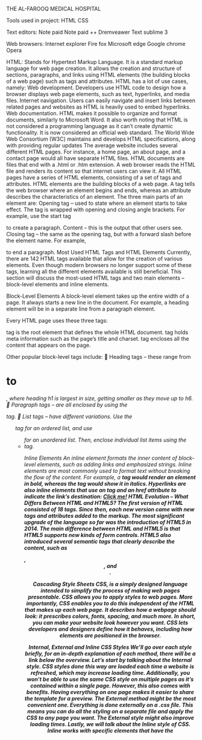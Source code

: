 THE AL-FAROOQ MEDICAL HOSPITAL 
 
Tools used in project: 
HTML 
CSS 

Text editors: 
Note paid 
Note paid ++ 
Dremveawer 
Text sublime 3 

Web browsers: 
Internet explorer 
Fire fox 
Microsoft edge 
Google chrome 
Opera 

HTML: 
Stands for Hypertext Markup Language. It is a standard markup language for web page 
creation. It allows the creation and structure of sections, paragraphs, and links using HTML 
elements (the building blocks of a web page) such as tags and attributes. 
HTML has a lot of use cases, namely: 
Web development. Developers use HTML code to design how a browser displays web 
page elements, such as text, hyperlinks, and media files. 
Internet navigation. Users can easily navigate and insert links between related pages and 
websites as HTML is heavily used to embed hyperlinks. 
Web documentation. HTML makes it possible to organize and format documents, similarly 
to Microsoft Word. 
It also worth noting that HTML is not considered a programming language as it can’t create 
dynamic functionality. It is now considered an official web standard. The World Wide Web 
Consortium (W3C) maintains and develops HTML specifications, along with providing regular 
updates 
The average website includes several different HTML pages. For instance, a home page, an about 
page, and a contact page would all have separate HTML files. 
HTML documents are files that end with a .html or .htm extension. A web browser reads the 
HTML file and renders its content so that internet users can view it. 
All HTML pages have a series of HTML elements, consisting of a set of tags and attributes. HTML 
elements are the building blocks of a web page. A tag tells the web browser where an element 
begins and ends, whereas an attribute describes the characteristics of an element. 
The three main parts of an element are: 
Opening tag – used to state where an element starts to take effect. The tag is wrapped with 
opening and closing angle brackets. For example, use the start tag <p> to create a 
paragraph. 
Content – this is the output that other users see. 
Closing tag – the same as the opening tag, but with a forward slash before the element 
name. For example, </p> to end a paragraph. 
Most Used HTML Tags and HTML Elements 
Currently, there are 142 HTML tags available that allow for the creation of various elements. Even 
though modern browsers no longer support some of these tags, learning all the different elements 
available is still beneficial. 
This section will discuss the most-used HTML tags and two main elements – block-level elements 
and inline elements. 

Block-Level Elements 
A block-level element takes up the entire width of a page. It always starts a new line in the 
document. For example, a heading element will be in a separate line from a paragraph element. 

Every HTML page uses these three tags: 
<html> tag is the root element that defines the whole HTML document. 
<head> tag holds meta information such as the page’s title and charset. 
<body> tag encloses all the content that appears on the page. 
<html> 
<head> 
<!-- META INFORMATION --> 
</head> 
<body> 
<!-- PAGE CONTENT --> 
</body> 
</html> 

Other popular block-level tags include: 
 Heading tags – these range from <h1> to <h6>, where heading h1 is largest in size, getting 
smaller as they move up to h6. 
 Paragraph tags – are all enclosed by using the <p> tag. 
 List tags – have different variations. Use the <ol> tag for an ordered list, and use <ul> for 
an unordered list. Then, enclose individual list items using the <li> tag. 

Inline Elements 
An inline element formats the inner content of block-level elements, such as adding links and 
emphasized strings. Inline elements are most commonly used to format text without breaking the 
flow of the content. 
For example, a <strong> tag would render an element in bold, whereas the <em> tag would show it 
in italics. Hyperlinks are also inline elements that use an <a> tag and an href attribute to indicate 
the link’s destination: 
<a href="https://example.com/">Click me!</a> 
HTML Evolution – What Differs Between HTML and HTML5? 
The first version of HTML consisted of 18 tags. Since then, each new version came with new tags 
and attributes added to the markup. The most significant upgrade of the language so far was the 
introduction of HTML5 in 2014. 
The main difference between HTML and HTML5 is that HTML5 supports new kinds of form 
controls. HTML5 also introduced several semantic tags that clearly describe the content, such as 
<article>, <header>, and <footer>. 

Cascading Style Sheets 
CSS, is a simply designed language intended to simplify the process of making web pages 
presentable. CSS allows you to apply styles to web pages. More importantly, CSS enables you to 
do this independent of the HTML that makes up each web page. It describes how a webpage 
should look: it prescribes colors, fonts, spacing, and much more. In short, you can make your 
website look however you want. CSS lets developers and designers define how it behaves, 
including how elements are positioned in the browser. 

Internal, External and Inline CSS Styles 
We’ll go over each style briefly, for an in-depth explanation of each method, there will be a link 
below the overview. Let’s start by talking about the Internal style. CSS styles done this way are 
loaded each time a website is refreshed, which may increase loading time. Additionally, you won’t 
be able to use the same CSS style on multiple pages as it’s contained within a single page. 
However, this also comes with benefits. Having everything on one page makes it easier to share 
the template for a preview. 
The External method might be the most convenient one. Everything is done externally on a .css 
file. This means you can do all the styling on a separate file and apply the CSS to any page you 
want. The External style might also improve loading times. 
Lastly, we will talk about the Inline style of CSS. Inline works with specific elements that have the 
<style> tag. Each component has to be stylized, so it might not be the best or fastest way to handle 
CSS. But it can come in handy. For example, if you want to change a single element, quickly 
preview changes, or maybe you don’t have access to the CSS files. 

External CSS: 
External CSS contains separate CSS file which contains only style property with the help 
of tag attributes (For example class, id, heading, … etc). CSS property written in a separate file 
with .css extension and should be linked to the HTML document using link tag. This means that for 
each element, style can be set only once and that will be applied across web pages. 
The AL-FAROOQ hospital, an institution that is built, staffed, and equipped for the diagnosis of 
disease; for the treatment, both medical and surgical, of the sick and the injured; and for their 
housing during this process. The modern hospital also often serves as a centre for investigation 
and for teaching. 
To better serve the wide-ranging needs of the community, the modern hospital has often 
developed outpatient facilities, as well as emergency, psychiatric, and rehabilitation services. In 
addition, “bed less hospitals” provide strictly ambulatory (outpatient) care and day surgery. 
Patients arrive at the facility for short appointments. They may also stay for treatment in surgical 
or medical units for part of a day or for a full day, after which they are discharged for follow-up 
by a primary care health provider. 
Hospitals have long existed in most countries. Developing countries, which contain a large 
proportion of the world’s population, generally do not have enough hospitals, equipment, and 
trained staff to handle the volume of persons who need care. Thus, people in these countries do 
not always receive the benefits of modern medicine, public health measures, or hospital care, and 
they generally have lower life expectancies. 
This project will help people to get appoints form home in case emergency.it will be also for help 
for people by checking online which treatments are available here.